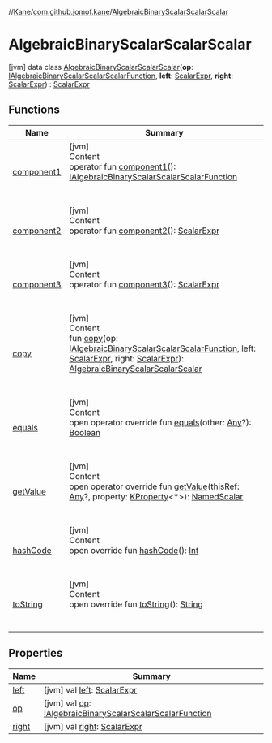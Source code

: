 //[Kane](../../index.md)/[com.github.jomof.kane](../index.md)/[AlgebraicBinaryScalarScalarScalar](index.md)



# AlgebraicBinaryScalarScalarScalar  
 [jvm] data class [AlgebraicBinaryScalarScalarScalar](index.md)(**op**: [IAlgebraicBinaryScalarScalarScalarFunction](../-i-algebraic-binary-scalar-scalar-scalar-function/index.md), **left**: [ScalarExpr](../-scalar-expr/index.md), **right**: [ScalarExpr](../-scalar-expr/index.md)) : [ScalarExpr](../-scalar-expr/index.md)   


## Functions  
  
|  Name|  Summary| 
|---|---|
| <a name="com.github.jomof.kane/AlgebraicBinaryScalarScalarScalar/component1/#/PointingToDeclaration/"></a>[component1](component1.md)| <a name="com.github.jomof.kane/AlgebraicBinaryScalarScalarScalar/component1/#/PointingToDeclaration/"></a>[jvm]  <br>Content  <br>operator fun [component1](component1.md)(): [IAlgebraicBinaryScalarScalarScalarFunction](../-i-algebraic-binary-scalar-scalar-scalar-function/index.md)  <br><br><br>
| <a name="com.github.jomof.kane/AlgebraicBinaryScalarScalarScalar/component2/#/PointingToDeclaration/"></a>[component2](component2.md)| <a name="com.github.jomof.kane/AlgebraicBinaryScalarScalarScalar/component2/#/PointingToDeclaration/"></a>[jvm]  <br>Content  <br>operator fun [component2](component2.md)(): [ScalarExpr](../-scalar-expr/index.md)  <br><br><br>
| <a name="com.github.jomof.kane/AlgebraicBinaryScalarScalarScalar/component3/#/PointingToDeclaration/"></a>[component3](component3.md)| <a name="com.github.jomof.kane/AlgebraicBinaryScalarScalarScalar/component3/#/PointingToDeclaration/"></a>[jvm]  <br>Content  <br>operator fun [component3](component3.md)(): [ScalarExpr](../-scalar-expr/index.md)  <br><br><br>
| <a name="com.github.jomof.kane/AlgebraicBinaryScalarScalarScalar/copy/#com.github.jomof.kane.IAlgebraicBinaryScalarScalarScalarFunction#com.github.jomof.kane.ScalarExpr#com.github.jomof.kane.ScalarExpr/PointingToDeclaration/"></a>[copy](copy.md)| <a name="com.github.jomof.kane/AlgebraicBinaryScalarScalarScalar/copy/#com.github.jomof.kane.IAlgebraicBinaryScalarScalarScalarFunction#com.github.jomof.kane.ScalarExpr#com.github.jomof.kane.ScalarExpr/PointingToDeclaration/"></a>[jvm]  <br>Content  <br>fun [copy](copy.md)(op: [IAlgebraicBinaryScalarScalarScalarFunction](../-i-algebraic-binary-scalar-scalar-scalar-function/index.md), left: [ScalarExpr](../-scalar-expr/index.md), right: [ScalarExpr](../-scalar-expr/index.md)): [AlgebraicBinaryScalarScalarScalar](index.md)  <br><br><br>
| <a name="kotlin/Any/equals/#kotlin.Any?/PointingToDeclaration/"></a>[equals](../../com.github.jomof.kane.impl.types/-double-algebraic-type/index.md#%5Bkotlin%2FAny%2Fequals%2F%23kotlin.Any%3F%2FPointingToDeclaration%2F%5D%2FFunctions%2F-562016314)| <a name="kotlin/Any/equals/#kotlin.Any?/PointingToDeclaration/"></a>[jvm]  <br>Content  <br>open operator override fun [equals](../../com.github.jomof.kane.impl.types/-double-algebraic-type/index.md#%5Bkotlin%2FAny%2Fequals%2F%23kotlin.Any%3F%2FPointingToDeclaration%2F%5D%2FFunctions%2F-562016314)(other: [Any](https://kotlinlang.org/api/latest/jvm/stdlib/kotlin/-any/index.html)?): [Boolean](https://kotlinlang.org/api/latest/jvm/stdlib/kotlin/-boolean/index.html)  <br><br><br>
| <a name="com.github.jomof.kane/AlgebraicBinaryScalarScalarScalar/getValue/#kotlin.Any?#kotlin.reflect.KProperty[*]/PointingToDeclaration/"></a>[getValue](get-value.md)| <a name="com.github.jomof.kane/AlgebraicBinaryScalarScalarScalar/getValue/#kotlin.Any?#kotlin.reflect.KProperty[*]/PointingToDeclaration/"></a>[jvm]  <br>Content  <br>open operator override fun [getValue](get-value.md)(thisRef: [Any](https://kotlinlang.org/api/latest/jvm/stdlib/kotlin/-any/index.html)?, property: [KProperty](https://kotlinlang.org/api/latest/jvm/stdlib/kotlin.reflect/-k-property/index.html)<*>): [NamedScalar](../../com.github.jomof.kane.impl/-named-scalar/index.md)  <br><br><br>
| <a name="kotlin/Any/hashCode/#/PointingToDeclaration/"></a>[hashCode](../../com.github.jomof.kane.impl.types/-double-algebraic-type/index.md#%5Bkotlin%2FAny%2FhashCode%2F%23%2FPointingToDeclaration%2F%5D%2FFunctions%2F-562016314)| <a name="kotlin/Any/hashCode/#/PointingToDeclaration/"></a>[jvm]  <br>Content  <br>open override fun [hashCode](../../com.github.jomof.kane.impl.types/-double-algebraic-type/index.md#%5Bkotlin%2FAny%2FhashCode%2F%23%2FPointingToDeclaration%2F%5D%2FFunctions%2F-562016314)(): [Int](https://kotlinlang.org/api/latest/jvm/stdlib/kotlin/-int/index.html)  <br><br><br>
| <a name="com.github.jomof.kane/AlgebraicBinaryScalarScalarScalar/toString/#/PointingToDeclaration/"></a>[toString](to-string.md)| <a name="com.github.jomof.kane/AlgebraicBinaryScalarScalarScalar/toString/#/PointingToDeclaration/"></a>[jvm]  <br>Content  <br>open override fun [toString](to-string.md)(): [String](https://kotlinlang.org/api/latest/jvm/stdlib/kotlin/-string/index.html)  <br><br><br>


## Properties  
  
|  Name|  Summary| 
|---|---|
| <a name="com.github.jomof.kane/AlgebraicBinaryScalarScalarScalar/left/#/PointingToDeclaration/"></a>[left](left.md)| <a name="com.github.jomof.kane/AlgebraicBinaryScalarScalarScalar/left/#/PointingToDeclaration/"></a> [jvm] val [left](left.md): [ScalarExpr](../-scalar-expr/index.md)   <br>
| <a name="com.github.jomof.kane/AlgebraicBinaryScalarScalarScalar/op/#/PointingToDeclaration/"></a>[op](op.md)| <a name="com.github.jomof.kane/AlgebraicBinaryScalarScalarScalar/op/#/PointingToDeclaration/"></a> [jvm] val [op](op.md): [IAlgebraicBinaryScalarScalarScalarFunction](../-i-algebraic-binary-scalar-scalar-scalar-function/index.md)   <br>
| <a name="com.github.jomof.kane/AlgebraicBinaryScalarScalarScalar/right/#/PointingToDeclaration/"></a>[right](right.md)| <a name="com.github.jomof.kane/AlgebraicBinaryScalarScalarScalar/right/#/PointingToDeclaration/"></a> [jvm] val [right](right.md): [ScalarExpr](../-scalar-expr/index.md)   <br>

